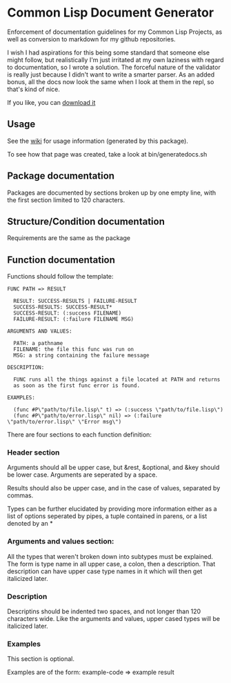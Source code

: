 # Common Lisp Document Generator

Enforcement of documentation guidelines for my Common Lisp Projects, as well as conversion to markdown for my github repositories.

I wish I had aspirations for this being some standard that someone else might follow, but realistically I'm just irritated at my own laziness with regard to documentation, so I wrote a solution.  The forceful nature of the validator is really just because I didn't want to write a smarter parser.  As an added bonus, all the docs now look the same when I look at them in the repl, so that's kind of nice.

If you like, you can [download it](https://github.com/frankduncan/docgen/releases/download/0.1/docgen_0.1.tar.gz)

## Usage

See the [wiki](https://github.com/frankduncan/docgen/wiki) for usage information (generated by this package).

To see how that page was created, take a look at bin/generatedocs.sh

## Package documentation

Packages are documented by sections broken up by one empty line, with the first section limited to 120 characters.

## Structure/Condition documentation

Requirements are the same as the package

## Function documentation

Functions should follow the template:

````
FUNC PATH => RESULT

  RESULT: SUCCESS-RESULTS | FAILURE-RESULT
  SUCCESS-RESULTS: SUCCESS-RESULT*
  SUCCESS-RESULT: (:success FILENAME)
  FAILURE-RESULT: (:failure FILENAME MSG)

ARGUMENTS AND VALUES:

  PATH: a pathname
  FILENAME: the file this func was run on
  MSG: a string containing the failure message

DESCRIPTION:

  FUNC runs all the things against a file located at PATH and returns
  as soon as the first func error is found.

EXAMPLES:

  (func #P\"path/to/file.lisp\" t) => (:success \"path/to/file.lisp\")
  (func #P\"path/to/error.lisp\" nil) => (:failure \"path/to/error.lisp\" \"Error msg\")
````

There are four sections to each function definition:

### Header section

Arguments should all be upper case, but &rest, &optional, and &key should be lower case.  Arguments are seperated by a space.

Results should also be upper case, and in the case of values, separated by commas.

Types can be further elucidated by providing more information either as a list of options seperated by pipes, a tuple contained in parens, or a list denoted by an *

### Arguments and values section:

All the types that weren't broken down into subtypes must be explained.  The form is type name in all upper case, a colon, then a description.  That description can have upper case type names in it which will then get italicized later.

### Description

Descriptins should be indented two spaces, and not longer than 120 characters wide.  Like the arguments and values, upper cased types will be italicized later.

### Examples

This section is optional.

Examples are of the form:  example-code => example result
